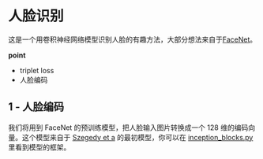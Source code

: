 # 人脸识别
这是一个用卷积神经网络模型识别人脸的有趣方法，大部分想法来自于[FaceNet](https://arxiv.org/pdf/1503.03832.pdf)。

**point**
- triplet loss
- 人脸编码

## 1 - 人脸编码
我们将用到 FaceNet 的预训练模型，把人脸输入图片转换成一个 128 维的编码向量。这个模型来自于 [Szegedy et a](https://arxiv.org/pdf/1409.4842.pdf) 的最初模型，你可以在  [inception_blocks.py](./人脸识别/inception_blocks_v2.py) 里看到模型的框架。
